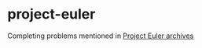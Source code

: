 # project-euler

Completing problems mentioned in [Project Euler archives](https://projecteuler.net/archives)
